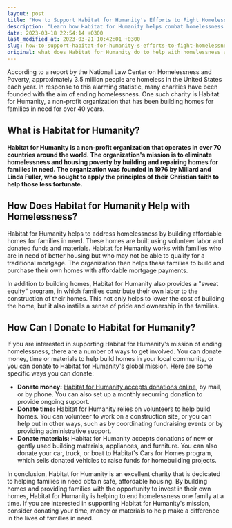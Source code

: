 ```yaml
---
layout: post
title: "How to Support Habitat for Humanity's Efforts to Fight Homelessness Through Donations"
description: "Learn how Habitat for Humanity helps combat homelessness through charity work and how you can donate to their cause."
date: 2023-03-18 22:54:14 +0300
last_modified_at: 2023-03-21 10:42:01 +0300
slug: how-to-support-habitat-for-humanity-s-efforts-to-fight-homelessness-through-donations
original: what does Habitat for Humanity do to help with homelessness as a charity, how do they do it, how can i donate?
---
```

According to a report by the National Law Center on Homelessness and Poverty, approximately 3.5 million people are homeless in the United States each year. In response to this alarming statistic, many charities have been founded with the aim of ending homelessness. One such charity is Habitat for Humanity, a non-profit organization that has been building homes for families in need for over 40 years.

## What is Habitat for Humanity?

**Habitat for Humanity is a non-profit organization that operates in over 70 countries around the world. The organization's mission is to eliminate homelessness and housing poverty by building and repairing homes for families in need. The organization was founded in 1976 by Millard and Linda Fuller, who sought to apply the principles of their Christian faith to help those less fortunate.**

## How Does Habitat for Humanity Help with Homelessness?

Habitat for Humanity helps to address homelessness by building affordable homes for families in need. These homes are built using volunteer labor and donated funds and materials. Habitat for Humanity works with families who are in need of better housing but who may not be able to qualify for a traditional mortgage. The organization then helps these families to build and purchase their own homes with affordable mortgage payments.

In addition to building homes, Habitat for Humanity also provides a "sweat equity" program, in which families contribute their own labor to the construction of their homes. This not only helps to lower the cost of building the home, but it also instills a sense of pride and ownership in the families.

## How Can I Donate to Habitat for Humanity?

If you are interested in supporting Habitat for Humanity's mission of ending homelessness, there are a number of ways to get involved. You can donate money, time or materials to help build homes in your local community, or you can donate to Habitat for Humanity's global mission. Here are some specific ways you can donate:

* **Donate money:** [Habitat for Humanity accepts donations online](https://www.habitat.org/), by mail, or by phone. You can also set up a monthly recurring donation to provide ongoing support.
* **Donate time:** Habitat for Humanity relies on volunteers to help build homes. You can volunteer to work on a construction site, or you can help out in other ways, such as by coordinating fundraising events or by providing administrative support.
* **Donate materials:** Habitat for Humanity accepts donations of new or gently used building materials, appliances, and furniture. You can also donate your car, truck, or boat to Habitat's Cars for Homes program, which sells donated vehicles to raise funds for homebuilding projects.

In conclusion, Habitat for Humanity is an excellent charity that is dedicated to helping families in need obtain safe, affordable housing. By building homes and providing families with the opportunity to invest in their own homes, Habitat for Humanity is helping to end homelessness one family at a time. If you are interested in supporting Habitat for Humanity's mission, consider donating your time, money or materials to help make a difference in the lives of families in need.